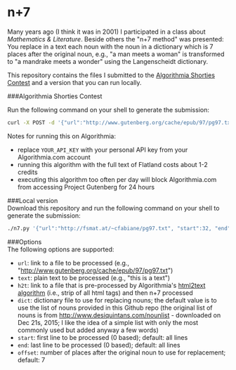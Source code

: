 # n+7
Many years ago (I think it was in 2001) I participated in a class about *Mathematics & Literature*. Beside others the "n+7 method" was presented: You replace in a text each noun with the noun in a dictionary which is 7 places after the original noun, e.g., "a man meets a woman" is transformed to "a mandrake meets a wonder" using the Langenscheidt dictionary.  

This repository contains the files I submitted to the [Algorithmia Shorties Contest](http://blog.algorithmia.com/2015/12/the-algorithmia-shorties-contest/) and a version that you can run locally.

###Algorithmia Shorties Contest

Run the following command on your shell to generate the submission:  
```bash
curl -X POST -d '{"url":"http://www.gutenberg.org/cache/epub/97/pg97.txt", "start":32, "end":551}' -H 'Content-Type: application/json' -H 'Authorization: Simple YOUR_API_KEY' https://api.algorithmia.com/v1/algo/fabianekc/n7/0.1.0
```
Notes for running this on Algorithmia:
* replace `YOUR_API_KEY` with your personal API key from your Algorithmia.com account
* running this algorithm with the full text of Flatland costs about 1-2 credits
* executing this algorithm too often per day will block Algorithmia.com from accessing Project Gutenberg for 24 hours

###Local version  
Download this repository and run the following command on your shell to generate the submission:  
```bash
./n7.py '{"url":"http://fsmat.at/~cfabiane/pg97.txt", "start":32, "end":551}'
```

###Options  
The following options are supported:
* `url`: link to a file to be processed (e.g., "http://www.gutenberg.org/cache/epub/97/pg97.txt")  
* `text`: plain text to be processed (e.g., "this is a text")  
* `h2t`: link to a file that is pre-processed by Algorithmia's [html2text algorithm](https://algorithmia.com/algorithms/util/Html2Text) (i.e., strip of all html tags) and then n+7 processed  
* `dict`: dictionary file to use for replacing nouns; the default value is to use the list of nouns provided in this Github repo (the original list of nouns is from http://www.desiquintans.com/nounlist  - downloaded on Dec 21s, 2015; I like the idea of a simple list with only the most commonly used but added anyway a few words)
* `start`: first line to be processed (0 based); default: all lines  
* `end`: last line to be processed (0 based); default: all lines
* `offset`: number of places after the original noun to use for replacement; default: 7
